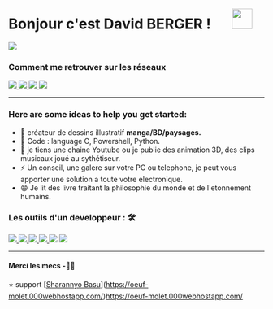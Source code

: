 # Bonjour c'est David BERGER ! &emsp;  <img src="https://github.com/TheDudeThatCode/TheDudeThatCode/blob/master/Assets/Hi.gif" width="40px">

<p> 
<img src="https://github.com/dabergery/Entreprise-Siret/blob/main/Entreprise.Siren.gifhttps://github.com/dabergery/Entreprise-Siret/blob/main/Entreprise.Siren.gif"/>  
</p>

### Comment me retrouver sur les réseaux
<a  href="https://www.youtube.com/@calculus-youtube">
  <img src="https://img.shields.io/badge/@calculusyoutube-%231572B6.svg?&style=for-the-badge&logo=youtube&logoColor=white">
</a> 
<a  href="https://www.instagram.com/davidos_insta2/">
  <img src="https://img.shields.io/badge/@davidosinsta2-%23D17536.svg?&style=for-the-badge&logo=instagram&logoColor=black" >
</a>
<a  href="http://envoie-la-puree.eu5.org">
  <img src="https://img.shields.io/badge/@Mon site-%7315150E.svg?&style=for-the-badge&logo=threads&logoColor=white">
</a> 
<a  href="https://github.com/calculus-github?tab=repositories">
<img src="https://img.shields.io/badge/calculusgithub-%23563D7C.svg?&style=for-the-badge&logo=gitlab&logoColor=black">
</a> 
<br>
<hr>

### Here are some ideas to help you get started:

- 🌱 créateur de dessins illustratif <strong>manga/BD/paysages.</strong>
- 💬 Code : language C, Powershell, Python.
- 🎥 je tiens une chaine Youtube ou je publie des animation 3D, des clips musicaux joué au sythétiseur.
- ⚡ Un conseil, une galere sur votre PC ou telephone, je peut vous apporter une solution a toute votre electronique.
- 😄 Je lit des livre traitant la philosophie du monde et de l'etonnement humains.

### Les outils d'un developpeur : 🛠
<a  href="https://pythontutor.com/render.html#mode=edit">
<img src="https://img.shields.io/badge/pythontutor%20-%2300599C.svg?&style=for-the-badge&logo=python&logoColor=white">
</a>

<a  href="https://discord.com/channels/1150752357894848614/1150752358440128635">
<img src="https://img.shields.io/badge/Discord%20-%2314354C.svg?&style=for-the-badge&logo=discord&logoColor=white">   
</a>

<a  href="https://42lyon.fr/">
<img src="https://img.shields.io/badge/Ecole 42%20-%23563D7C.svg?&style=for-the-badge&logo=42&logoColor=%23F7DF1E">   
</a>

<a  href="https://www.shadertoy.com/view/Ms2SDc">
<img src="https://img.shields.io/badge/GLSL 3D Vectoring%20-%2320232a.svg?&style=for-the-badge&logo=react&logoColor=%2361DAFB">   
</a>
  
  <img src="https://img.shields.io/badge/VSCode%20-%23563D7C.svg?&style=for-the-badge&logo=bootstrap&logoColor=white">   

<img src="https://img.shields.io/badge/git%20-%23F05033.svg?&style=for-the-badge&logo=git&logoColor=white"/>
<hr>

#### Merci les mecs -🙏🏼

⭐️ support [[Sharannyo Basu](https://github.com/sharannyobasu)](https://oeuf-molet.000webhostapp.com/)https://oeuf-molet.000webhostapp.com/
